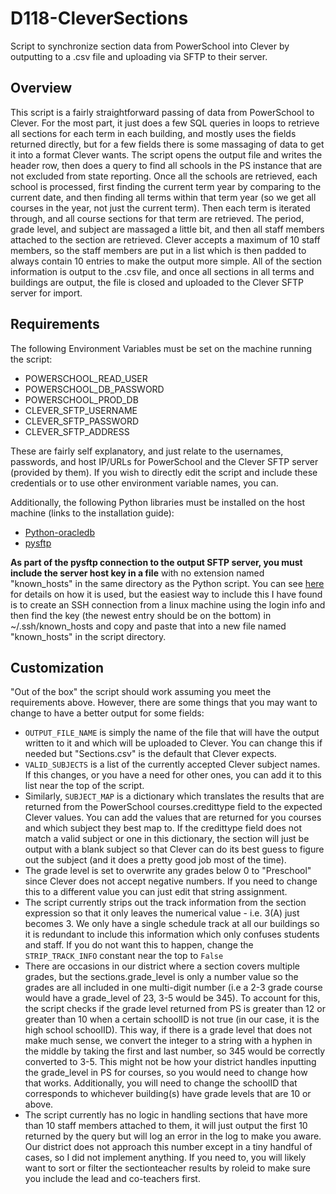 
# D118-CleverSections

Script to synchronize section data from PowerSchool into Clever by outputting to a .csv file and uploading via SFTP to their server.

## Overview

This script is a fairly straightforward passing of data from PowerSchool to Clever. For the most part, it just does a few SQL queries in loops to retrieve all sections for each term in each building, and mostly uses the fields returned directly, but for a few fields there is some massaging of data to get it into a format Clever wants.
The script opens the output file and writes the header row, then does a query to find all schools in the PS instance that are not excluded from state reporting. Once all the schools are retrieved, each school is processed, first finding the current term year by comparing to the current date, and then finding all terms within that term year (so we get all courses in the year, not just the current term). Then each term is iterated through, and all course sections for that term are retrieved. The period, grade level, and subject are massaged a little bit, and then all staff members attached to the section are retrieved. Clever accepts a maximum of 10 staff members, so the staff members are put in a list which is then padded to always contain 10 entries to make the output more simple. All of the section information is output to the .csv file, and once all sections in all terms and buildings are output, the file is closed and uploaded to the Clever SFTP server for import.

## Requirements

The following Environment Variables must be set on the machine running the script:

- POWERSCHOOL_READ_USER
- POWERSCHOOL_DB_PASSWORD
- POWERSCHOOL_PROD_DB
- CLEVER_SFTP_USERNAME
- CLEVER_SFTP_PASSWORD
- CLEVER_SFTP_ADDRESS

These are fairly self explanatory, and just relate to the usernames, passwords, and host IP/URLs for PowerSchool and the Clever SFTP server (provided by them). If you wish to directly edit the script and include these credentials or to use other environment variable names, you can.

Additionally, the following Python libraries must be installed on the host machine (links to the installation guide):

- [Python-oracledb](https://python-oracledb.readthedocs.io/en/latest/user_guide/installation.html)
- [pysftp](https://pypi.org/project/pysftp/)

**As part of the pysftp connection to the output SFTP server, you must include the server host key in a file** with no extension named "known_hosts" in the same directory as the Python script. You can see [here](https://pysftp.readthedocs.io/en/release_0.2.9/cookbook.html#pysftp-cnopts) for details on how it is used, but the easiest way to include this I have found is to create an SSH connection from a linux machine using the login info and then find the key (the newest entry should be on the bottom) in ~/.ssh/known_hosts and copy and paste that into a new file named "known_hosts" in the script directory.

## Customization

"Out of the box" the script should work assuming you meet the requirements above. However, there are some things that you may want to change to have a better output for some fields:

- `OUTPUT_FILE_NAME` is simply the name of the file that will have the output written to it and which will be uploaded to Clever. You can change this if needed but "Sections.csv" is the default that Clever expects.
- `VALID_SUBJECTS` is a list of the currently accepted Clever subject names. If this changes, or you have a need for other ones, you can add it to this list near the top of the script.
- Similarly, `SUBJECT_MAP` is a dictionary which translates the results that are returned from the PowerSchool courses.credittype field to the expected Clever values. You can add the values that are returned for you courses and which subject they best map to. If the credittype field does not match a valid subject or one in this dictionary, the section will just be output with a blank subject so that Clever can do its best guess to figure out the subject (and it does a pretty good job most of the time).
- The grade level is set to overwrite any grades below 0 to "Preschool" since Clever does not accept negative numbers. If you need to change this to a different value you can just edit that string assignment.
- The script currently strips out the track information from the section expression so that it only leaves the numerical value - i.e. 3(A) just becomes 3. We only have a single schedule track at all our buildings so it is redundant to include this information which only confuses students and staff. If you do not want this to happen, change the `STRIP_TRACK_INFO` constant near the top to `False`
- There are occasions in our district where a section covers multiple grades, but the sections.grade_level is only a number value so the grades are all included in one multi-digit number (i.e a 2-3 grade course would have a grade_level of 23, 3-5 would be 345). To account for this, the script checks if the grade level returned from PS is greater than 12 or greater than 10 when a certain schoolID is not true (in our case, it is the high school schoolID). This way, if there is a grade level that does not make much sense, we convert the integer to a string with a hyphen in the middle by taking the first and last number, so 345 would be correctly converted to 3-5. This might not be how your district handles inputting the grade_level in PS for courses, so you would need to change how that works. Additionally, you will need to change the schoolID that corresponds to whichever building(s) have grade levels that are 10 or above.
- The script currently has no logic in handling sections that have more than 10 staff members attached to them, it will just output the first 10 returned by the query but will log an error in the log to make you aware. Our district does not approach this number except in a tiny handful of cases, so I did not implement anything. If you need to, you will likely want to sort or filter the sectionteacher results by roleid to make sure you include the lead and co-teachers first.
